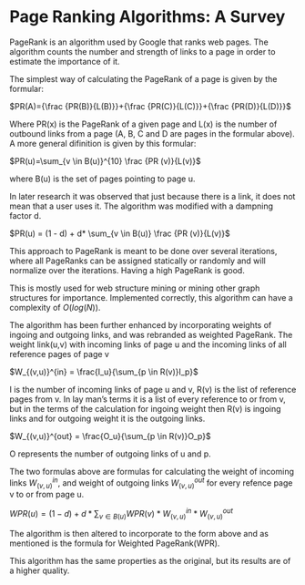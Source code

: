 # Page Ranking Algorithms: A Survey
PageRank is an algorithm used by Google that ranks web pages. The algorithm counts the number and strength of links to a page in order to estimate the importance of it. 

The simplest way of calculating the PageRank of a page is given by the formular:

$PR(A)={\frac {PR(B)}{L(B)}}+{\frac {PR(C)}{L(C)}}+{\frac {PR(D)}{L(D)}}$ 
 
Where PR(x) is the PageRank of a given page and L(x) is the number of outbound links from a page (A, B, C and D are pages in the formular above). A more general difinition is given by this formular:
 
$PR(u)=\sum_{v \in B(u)}^{10} \frac {PR (v)}{L(v)}$ 

where B(u) is the set of pages pointing to page u.

In later research it was observed that just because there is a link, it does not mean that a user uses it. The algorithm was modified with a dampning factor d. 

$PR(u) = (1 - d) + d* \sum_{v \in B(u)} \frac {PR (v)}{L(v)}$

This approach to PageRank is meant to be done over several iterations, where all PageRanks can be assigned statically or randomly and will normalize over the iterations. Having a high PageRank is good.

This is mostly used for web structure mining or mining other graph structures for importance. Implemented correctly, this algorithm can have a complexity of $O(log(N))$.

The algorithm has been further enhanced by incorporating weights of ingoing and outgoing links, and was rebranded as weighted PageRank.
The weight link(u,v) with incoming links of page u and the incoming links of all reference pages of page v

$W_{(v,u)}^{in} = \frac{I_u}{\sum_{p \in R(v)}I_p}$

I is the number of incoming links of page u and v, R(v) is the list of reference pages from v. In lay man’s terms it is a list of every reference to or from v, but in the terms of the calculation for ingoing weight then R(v) is ingoing links and for outgoing weight it is the outgoing links.

$W_{(v,u)}^{out} = \frac{O_u}{\sum_{p \in R(v)}O_p}$

O represents the number of outgoing links of u and p. 

The two formulas above are formulas for calculating the weight of incoming links $W_{(v,u)}^{in}$, and weight of outgoing links $W_{(v,u)}^{out}$ for every refence page v to or from page u.

$WPR(u) = (1 - d) + d* \sum_{v \in B(u)}WPR(v)*W_{(v,u)}^{in}*W_{(v,u)}^{out}$

The algorithm is then altered to incorporate to the form above and as mentioned is the formula for Weighted PageRank(WPR).

This algorithm has the same properties as the original, but its results are of a higher quality.
